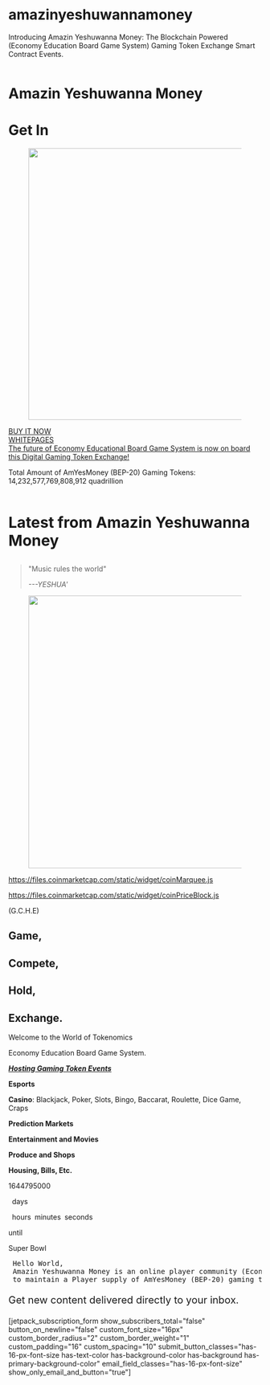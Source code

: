 # amazinyeshuwannamoney
Introducing Amazin Yeshuwanna Money: The Blockchain Powered (Economy Education Board Game System) Gaming Token Exchange Smart Contract Events.
<!-- wp:cover {"url":"https://amazinyeshuwannacom.files.wordpress.com/2021/09/f7e69-qi-bin-w4hbafegiac-unsplash.jpg","id":28,"dimRatio":10,"isDark":false,"align":"full"} -->
<div class="wp-block-cover alignfull is-light"><span aria-hidden="true" class="has-background-dim-10 wp-block-cover__gradient-background has-background-dim"></span><img class="wp-block-cover__image-background wp-image-28" alt="" src="https://amazinyeshuwannacom.files.wordpress.com/2021/09/f7e69-qi-bin-w4hbafegiac-unsplash.jpg" data-object-fit="cover"/><div class="wp-block-cover__inner-container"><!-- wp:heading {"textAlign":"center","level":1,"className":"margin-bottom-half"} -->
<h1 class="has-text-align-center margin-bottom-half" id="amazin-yeshuwanna-money">Amazin Yeshuwanna Money</h1>
<!-- /wp:heading -->

<!-- wp:heading {"textAlign":"center","level":1,"className":"margin-bottom-half"} -->
<h1 class="has-text-align-center margin-bottom-half" id="get-in">Get In</h1>
<!-- /wp:heading -->

<!-- wp:image {"align":"center","id":44,"width":678,"height":541,"sizeSlug":"large","linkDestination":"none"} -->
<div class="wp-block-image"><figure class="aligncenter size-large is-resized"><img src="https://amazinyeshuwannacom.files.wordpress.com/2021/09/c592b-icononly_transparent.png?w=1024" alt="" class="wp-image-44" width="678" height="541"/></figure></div>
<!-- /wp:image -->

<!-- wp:social-links {"layout":{"type":"flex","justifyContent":"center"}} -->
<ul class="wp-block-social-links"><!-- wp:social-link {"url":"https://twitter.com/AmazinYeshua","service":"twitter","label":"https://twitter.com/AmazinYeshua"} /-->

<!-- wp:social-link {"url":"https://www.instagram.com/amazinyeshuwanna/","service":"instagram","label":"https://www.instagram.com/amazinyeshuwanna/"} /-->

<!-- wp:social-link {"url":"https://www.facebook.com/Amazin-Yeshuwanna-110265151575481","service":"facebook","label":"https://www.facebook.com/Amazin-Yeshuwanna-110265151575481"} /-->

<!-- wp:social-link {"url":"https://www.reddit.com/user/amazinyeshuwanna","service":"reddit","label":"https://www.reddit.com/user/amazinyeshuwanna"} /-->

<!-- wp:social-link {"url":"https://amazinyeshuwanna.medium.com/","service":"medium","label":"https://amazinyeshuwanna.medium.com/"} /-->

<!-- wp:social-link {"url":" https://t.me/AmYesMoney","service":"telegram","label":"https://t.me/AmYesMoney"} /-->

<!-- wp:social-link {"url":"https://github.com/amazinyeshuwanna","service":"github","label":"https://github.com/amazinyeshuwanna"} /-->

<!-- wp:social-link {"url":"https://www.linkedin.com/in/joshua-postier-kruitbosch-993530231/","service":"linkedin","label":"https://www.linkedin.com/in/joshua-postier-kruitbosch-993530231/"} /--></ul>
<!-- /wp:social-links -->

<!-- wp:buttons {"align":"wide","layout":{"type":"flex","justifyContent":"center"}} -->
<div class="wp-block-buttons alignwide"><!-- wp:button {"width":100,"style":{"border":{"radius":"100px"}},"fontSize":"huge"} -->
<div class="wp-block-button has-custom-width wp-block-button__width-100 has-custom-font-size has-huge-font-size" id="https://pancakeswap.finance/swap"><a class="wp-block-button__link" href="https://pancakeswap.finance/swap?outputCurrency=0xA2772Ec16949C553A25F733B690894b30d4f3885" style="border-radius:100px" target="_blank" rel="https://pancakeswap.finance/swap">BUY IT NOW</a></div>
<!-- /wp:button -->

<!-- wp:button {"width":100,"style":{"border":{"radius":"100px"}},"className":"is-style-fill","fontSize":"huge"} -->
<div class="wp-block-button has-custom-width wp-block-button__width-100 has-custom-font-size is-style-fill has-huge-font-size"><a class="wp-block-button__link" href="https://1drv.ms/p/s!AkJJNflUAbekjSJzq5cCoqgHFa6I?e=IXdxcA" style="border-radius:100px" target="_blank" rel="noreferrer noopener">WHITEPAGES</a></div>
<!-- /wp:button --></div>
<!-- /wp:buttons -->

<!-- wp:buttons {"layout":{"type":"flex","justifyContent":"center","orientation":"horizontal"}} -->
<div class="wp-block-buttons"><!-- wp:button -->
<div class="wp-block-button"><a class="wp-block-button__link" href="https://pancakeswap.finance/swap?outputCurrency=0xA2772Ec16949C553A25F733B690894b30d4f3885" target="_blank" rel="noreferrer noopener">The future of Economy Educational Board Game System is now on board this Digital Gaming Token Exchange!</a></div>
<!-- /wp:button --></div>


<!-- wp:paragraph {"fontSize":"huge"} -->
<p class="has-huge-font-size">Total Amount of AmYesMoney (BEP-20) Gaming Tokens: 14,232,577,769,808,912 quadrillion</p>
<!-- /wp:paragraph -->

<!-- wp:html /--></div></div>
<!-- /wp:cover -->

<!-- wp:image {"align":"full","id":195,"sizeSlug":"large","linkDestination":"none"} -->
<figure class="wp-block-image alignfull size-large"><img src="https://amazinyeshuwannacom.files.wordpress.com/2022/02/introduction-1.png?w=743" alt="" class="wp-image-195"/></figure>
<!-- /wp:image -->

<!-- wp:columns {"align":"wide"} -->
<div class="wp-block-columns alignwide"><!-- wp:column {"width":"67%"} -->
<div class="wp-block-column" style="flex-basis:67%"><!-- wp:heading {"level":3,"style":{"typography":{"fontSize":30,"lineHeight":"1.2"}}} -->
<h3 id="latest-from-amazin-yeshuwanna-money" style="font-size:30px;line-height:1.2">Latest from Amazin Yeshuwanna Money</h3>
<!-- /wp:heading -->

<!-- wp:quote -->
<blockquote class="wp-block-quote"><p>"Music rules the world"</p><cite>---YESHUA'</cite></blockquote>
<!-- /wp:quote -->

<!-- wp:image {"id":177,"width":679,"height":543,"sizeSlug":"large","linkDestination":"none"} -->
<figure class="wp-block-image size-large is-resized"><img src="https://amazinyeshuwannacom.files.wordpress.com/2022/02/amyesmoney-full-logo-1.png?w=1024" alt="" class="wp-image-177" width="679" height="543"/></figure>
<!-- /wp:image -->

<!-- wp:html -->
<a href="https://files.coinmarketcap.com/static/widget/coinMarquee.js">https://files.coinmarketcap.com/static/widget/coinMarquee.js</a><div id="coinmarketcap-widget-marquee"></div>
<!-- /wp:html -->

<!-- wp:html -->
<a href="https://files.coinmarketcap.com/static/widget/coinPriceBlock.js">https://files.coinmarketcap.com/static/widget/coinPriceBlock.js</a><div id="coinmarketcap-widget-coin-price-block"></div>
<!-- /wp:html --></div>
<!-- /wp:column -->

<!-- wp:column {"width":"33%"} -->
<div class="wp-block-column" style="flex-basis:33%"><!-- wp:paragraph -->
<p>(G.C.H.E)</p>
<!-- /wp:paragraph -->

<!-- wp:heading -->
<h2 id="game">Game,</h2>
<!-- /wp:heading -->

<!-- wp:heading -->
<h2 id="compete">Compete,</h2>
<!-- /wp:heading -->

<!-- wp:heading -->
<h2 id="hold-exchange">Hold,</h2>
<!-- /wp:heading -->

<!-- wp:heading -->
<h2 id="hold-exchange">Exchange.</h2>
<!-- /wp:heading -->

<!-- wp:paragraph -->
<p>Welcome to the World of Tokenomics</p>
<!-- /wp:paragraph -->

<!-- wp:paragraph -->
<p>Economy Education Board Game System. </p>
<!-- /wp:paragraph -->

<!-- wp:paragraph {"align":"right","fontSize":"normal"} -->
<p class="has-text-align-right has-normal-font-size"><strong><em><span style="text-decoration:underline;">Hosting Gaming Token Events</span></em></strong></p>
<!-- /wp:paragraph -->

<!-- wp:paragraph -->
<p><strong>Esports</strong></p>
<!-- /wp:paragraph -->

<!-- wp:paragraph -->
<p><strong>Casino</strong>: Blackjack, Poker, Slots, Bingo, Baccarat, Roulette, Dice Game, Craps</p>
<!-- /wp:paragraph -->

<!-- wp:paragraph -->
<p><strong>Prediction</strong><strong> </strong><strong>Markets</strong></p>
<!-- /wp:paragraph -->

<!-- wp:paragraph -->
<p><strong>Entertainment and Movies</strong></p>
<!-- /wp:paragraph -->

<!-- wp:paragraph -->
<p><strong>Produce and Shops</strong></p>
<!-- /wp:paragraph -->

<!-- wp:paragraph -->
<p><strong>Housing, Bills, Etc.</strong></p>
<!-- /wp:paragraph -->

<!-- wp:jetpack/event-countdown {"eventTimestamp":1644795000} -->
<div class="wp-block-jetpack-event-countdown"><div class="event-countdown__date">1644795000</div><div class="event-countdown__counter"><p><strong class="event-countdown__day">&nbsp;</strong> days</p><p><span><strong class="event-countdown__hour">&nbsp;</strong> hours</span><span><strong class="event-countdown__minute">&nbsp;</strong> minutes</span><span><strong class="event-countdown__second">&nbsp;</strong> seconds</span></p><p>until</p></div><div class="event-countdown__event-title"><p>Super Bowl</p></div></div>
<!-- /wp:jetpack/event-countdown --></div>
<!-- /wp:column --></div>
<!-- /wp:columns -->

<!-- wp:preformatted -->
<pre class="wp-block-preformatted"> Hello World,
 Amazin Yeshuwanna Money is an online player community (Economy Education Board Game System) holding gaming tokens for responsible event exchanging purposes,
 to maintain a Player supply of AmYesMoney (BEP-20) gaming tokens.   Every Players gaming token exchange provides a decentralized token to the players in exchange for (Binance Smart Chain Tokens.) on the dApp's.</pre>
<!-- /wp:preformatted -->

<!-- wp:html /-->

<!-- wp:group {"align":"full","backgroundColor":"foreground-dark"} -->
<div class="wp-block-group alignfull has-foreground-dark-background-color has-background"><!-- wp:columns -->
<div class="wp-block-columns"><!-- wp:column {"width":"45%"} -->
<div class="wp-block-column" style="flex-basis:45%"><!-- wp:paragraph {"align":"left","style":{"typography":{"fontSize":20,"lineHeight":"1.3"}}} -->
<p class="has-text-align-left" style="font-size:20px;line-height:1.3">Get new content delivered directly to your inbox.</p>
<!-- /wp:paragraph --></div>
<!-- /wp:column -->

<!-- wp:column {"width":"55%"} -->
<div class="wp-block-column" style="flex-basis:55%"><!-- wp:jetpack/subscriptions {"buttonBackgroundColor":"primary","textColor":"background","fontSize":"16px","customFontSize":"16px","borderRadius":2,"borderWeight":1,"padding":16} -->
<div class="wp-block-jetpack-subscriptions wp-block-jetpack-subscriptions__supports-newline">[jetpack_subscription_form show_subscribers_total="false" button_on_newline="false" custom_font_size="16px" custom_border_radius="2" custom_border_weight="1" custom_padding="16" custom_spacing="10" submit_button_classes="has-16-px-font-size has-text-color has-background-color has-background has-primary-background-color" email_field_classes="has-16-px-font-size" show_only_email_and_button="true"]</div>
<!-- /wp:jetpack/subscriptions --></div>
<!-- /wp:column --></div>
<!-- /wp:columns --></div>
<!-- /wp:group -->
